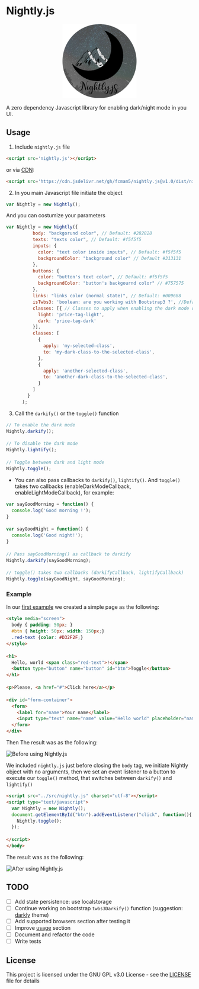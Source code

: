 # Nightly.js
<p align="center">
<img width="200" height="200" src="./doc/logo.png">
</p>

A zero dependency Javascript library for enabling dark/night mode in you UI.


## Usage

1. Include `nightly.js` file
```html
<script src='nightly.js'></script>
```
or via [CDN](https://cdn.jsdelivr.net/):
```html
<script src='https://cdn.jsdelivr.net/gh/fcmam5/nightly.js@v1.0/dist/nightly.min.js'></script>
```
2. In you main Javascript file initiate the object

```javascript
var Nightly = new Nightly();
```

And you can costumize your parameters

```javascript
var Nightly = new Nightly({
          body: "backgorund color", // Default: #282828
          texts: "texts color", // Default: #f5f5f5
          inputs: {
            color: "text color inside inputs", // Default: #f5f5f5
            backgroundColor: "background color" // Default #313131
          },
          buttons: {
            color: "button's text color", // Default: #f5f5f5
            backgroundColor: "button's backgournd color" // #757575
          },
          links: "links color (normal state)", // Default: #009688
          isTwbs3: 'boolean: are you working with Bootstrap3 ?', //Default false
          classes: [{ // Classes to apply when enabling the dark mode on certain elements
            light: 'price-tag-light',
            dark: 'price-tag-dark'
          }],
          classes: [
            {
              apply: 'my-selected-class',
              to: 'my-dark-class-to-the-selected-class',
            },
            {
              apply: 'another-selected-class',
              to: 'another-dark-class-to-the-selected-class',
            }
          ]
        }
      );
```

3. Call the `darkify()` or the `toggle()` function

```javascript
// To enable the dark mode
Nightly.darkify();

// To disable the dark mode
Nightly.lightify();

// Toggle between dark and light mode
Nightly.toggle();
```


- You can also pass callbacks to `darkify()`, `lightify()`. 
And `toggle()` takes two callbacks (enableDarkModeCallback, enableLightModeCallback), for example:

```javascript
var sayGoodMorning = function() {
  console.log('Good morning !');
}

var sayGoodNight = function() {
  console.log('Good night!');
}

// Pass sayGoodMorning() as callback to darkify
Nightly.darkify(sayGoodMorning);

// toggle() takes two callbacks (darkifyCallback, lightifyCallback)
Nightly.toggle(sayGoodNight, sayGoodMorning);

```



### Example

In our [first example](./examples/plain-markup.html) we created a simple page as the following:
```html
<style media="screen">
  body { padding: 50px; }
  #btn { height: 50px; width: 150px;}
  .red-text {color: #D32F2F;}
</style>

<h1>
  Hello, world <span class="red-text">!</span>
  <button type="button" name="button" id="btn">Toggle</button>
</h1>

<p>Please, <a href="#">Click here</a></p>

<div id="form-container">
  <form>
    <label for="name">Your name</label>
    <input type="text" name="name" value="Hello world" placeholder="name">
  </form>
</div>
```

Then The result was as the following:

![Before using Nightly.js](https://i.imgur.com/SFcqS3E.png "Before using Nightly.js")

We included `nightly.js` just before closing the `body` tag, we initiate Nightly object with no arguments,
then we set an event listener to a button to execute our `toggle()` method, that switches between `darkify()` and `lightify()`

```html
<script src="../src/nightly.js" charset="utf-8"></script>
<script type="text/javascript">
  var Nightly = new Nightly();
  document.getElementById("btn").addEventListener("click", function(){
    Nightly.toggle();
  });

</script>
</body>
```

The result was as the following:

![After using Nightly.js](https://i.imgur.com/uGHUsL0.png "After using Nightly.js")

## TODO

- [ ] Add state persistence: use localstorage
- [ ] Continue working on bootstrap `twbs3Darkify()` function (suggestion: [darkly](https://bootswatch.com/3/darkly/) theme)
- [ ] Add supported browsers section after testing it
- [ ] Improve [usage](#usage) section
- [ ] Document and refactor the code
- [ ] Write tests

## License
This project is licensed under the GNU GPL v3.0 License - see the [LICENSE](./LICENSE) file for details

